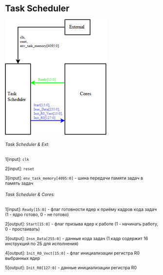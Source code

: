 # Task Scheduler
![TScon.png](TScon.png)
###### Task Scheduler & Ext:
1[input]: `clk`

2[input]: `reset`

3[input]: `env_task_memory[4095:0]` - шина передачи памяти задач в память задач

###### Task Scheduler & Cores:
1[input]: `Ready[15:0]` -  флаг готовности ядер к приёму кадров кода задач (1 - ядро готово, 0 - не готово)

2[output]: `Start[15:0]` - флаг призыва ядер к работе (1 - начинать работу, 0 - простаивать)

3[output]: `Insn_Data[255:0]` - данные кода задач (1 кадр содержит 16 инструкций по 2Б для исполнения)

4[output]: `Init_R0_Vect[15:0]` - флаг инициализации регистра R0 выбранных ядер

5[output]: `Init_R0[127:0]` - данные инициализации регистра R0



